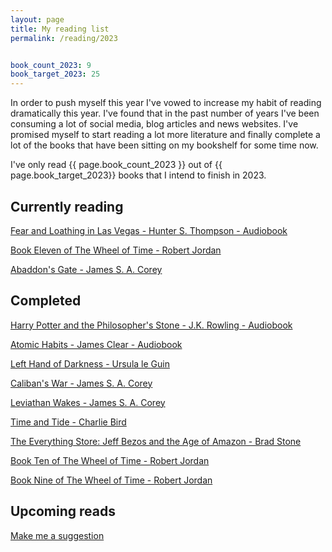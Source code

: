 ```yaml
---
layout: page
title: My reading list
permalink: /reading/2023


book_count_2023: 9
book_target_2023: 25
---
```


In order to push myself this year I've vowed to increase my habit of reading dramatically this year.  I've found that in the past number of years I've been consuming a lot of social media, blog articles and news websites.  I've promised myself to start reading a lot more literature and finally complete a lot of the books that have been sitting on my bookshelf for some time now.


I've only read {{ page.book_count_2023 }} out of {{ page.book_target_2023}} books that I intend to finish in 2023.

## Currently reading

[Fear and Loathing in Las Vegas - Hunter S. Thompson - Audiobook]()

[Book Eleven of The Wheel of Time  - Robert Jordan]()
	
[Abaddon's Gate - James S. A. Corey]()


## Completed

[Harry Potter and the Philosopher's Stone - J.K. Rowling - Audiobook]()

[Atomic Habits - James Clear - Audiobook]()

[Left Hand of Darkness - Ursula le Guin]()

[Caliban's War - James S. A. Corey]()

[Leviathan Wakes - James S. A. Corey]()

[Time and Tide - Charlie Bird]()

[The Everything Store: Jeff Bezos and the Age of Amazon - Brad Stone ]()

[Book Ten of The Wheel of Time  - Robert Jordan]()

[Book Nine of The Wheel of Time  - Robert Jordan]()




## Upcoming reads

[Make me a suggestion](mailto:hi@jonathanclarke.ie)
